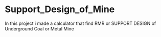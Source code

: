 # Support_Design_of_Mine
In this project i made a calculator that find RMR or SUPPORT DESIGN of Underground Coal or Metal Mine

